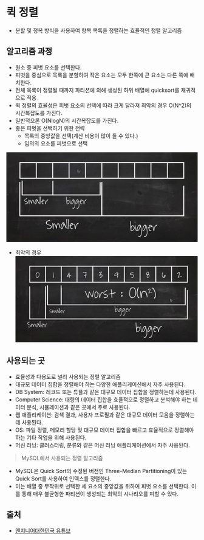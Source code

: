# 퀵 정렬
- 분할 및 정복 방식을 사용하여 항목 목록을 정렬하는 효율적인 정렬 알고리즘

## 알고리즘 과정
- 원소 중 피벗 요소를 선택한다.
- 피벗을 중심으로 목록을 분할하여 작은 요소는 모두 한쪽에 큰 요소는 다른 쪽에 배치한다.
- 전체 목록이 정렬될 때까지 파티션에 의해 생성된 하위 배열에 quicksort를 재귀적으로 적용
- 퀵 정렬의 효율성은 피벗 요소의 선택에 따라 크게 달라져 최악의 경우 O(N^2)의 시간복잡도를 가진다.
- 일반적으론 O(NlogN)의 시간복잡도를 가진다.
- 좋은 피벗을 선택하기 위한 전략
    - 목록의 중앙값을 선택(계산 비용이 많이 들 수 있다.)
    - 임의의 요소를 피벗으로 선택

![img.png](img.png)

- 최악의 경우
  ![img_1.png](img_1.png)

## 사용되는 곳
- 효율성과 다용도로 널리 사용되는 정렬 알고리즘
- 대규모 데이터 집합을 정렬해야 하는 다양한 애플리케이션에서 자주 사용된다.
- DB System: 레코드 또는 튜플과 같은 대규모 데이터 집합을 정렬하는데 사용된다.
- Computer Science: 대량의 데이터 집합을 효율적으로 정렬하고 분석해야 하는 데이터 분석, 시뮬레이션과 같은 곳에서 주로 사용된다.
- 웹 애플리케이션: 검색 결과, 사용자 프로필과 같은 대규모 데이터 모음을 정렬하는데 사용된다.
- OS: 파일 정렬, 메모리 할당 및 대규모 데이터 집합을 빠르고 효율적으로 정렬해야 하는 기타 작업을 위해 사용된다.
- 머신 러닝: 클러스터링, 분류와 같은 머신 러닝 애플리케이션에서 자주 사용된다.

> MySQL에서 사용되는 정렬 알고리즘

- MySQL은 Quick Sort의 수정된 버전인 Three-Median Partitioning이 있는 Quick Sort를 사용하여 인덱스를 정렬한다.
- 이는 배열 중 무작위로 선택한 세 요소의 중앙값을 취하여 피벗 요소를 선택한다. 이를 통해 매우 불균형한 파티션이 생성되는 최악의 시나리오를 피할 수 있다.

## 출처
- [엔지니어대한민국 유튜브](https://www.youtube.com/watch?v=7BDzle2n47c)
